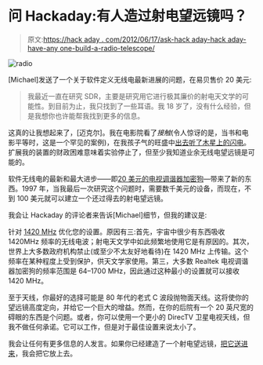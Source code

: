 # 问 Hackaday:有人造过射电望远镜吗？

> 原文:[https://hack aday . com/2012/06/17/ask-hack aday-hack aday-have-any one-build-a-radio-telescope/](https://hackaday.com/2012/06/17/ask-hackaday-has-anyone-built-a-radio-telescope/)

![](../Images/f38de86b4faaf98291961a9013df7e78.png "radio")

[Michael]发送了一个关于软件定义无线电最新进展的问题，在易贝售价 20 美元:

> 我最近一直在研究 SDR，主要是研究用它进行极其廉价的射电天文学的可能性。到目前为止，我只找到了一些耳语。我 18 岁了，没有什么经验，但是我想你也许能帮我找到更多的信息。

这真的让我想起来了，[迈克尔]。我在电影院看了*接触*(令人惊讶的是，当书和电影平等时，这是一个罕见的案例)，在我孩子气的旺盛中[出去听了木星上的闪电](http://www.spaceacademy.net.au/spacelab/projects/jovrad/jovrad.htm)。扩展我的装置的财政困难意味着实验停止了，但至少我知道业余无线电望远镜是可能的。

软件无线电的最新和最大进步——即[20 美元的电视调谐器加密狗](http://hackaday.com/2012/03/30/working-software-defined-radio-with-a-tv-tuner-card/)—带来了新的东西。1997 年，当我最后一次研究这个问题时，需要数千美元的设备，而现在，不到 100 美元就可以建立一个还过得去的射电望远镜。

我会让 Hackaday 的评论者来告诉[Michael]细节，但我的建议是:

针对 [1420 MHz](http://en.wikipedia.org/wiki/21_centimeter_radiation) 优化您的设置。原因有三:首先，宇宙中很少有东西吸收 1420MHz 频率的无线电波；射电天文学中如此频繁地使用它是有原因的。其次，世界上大多数政府机构禁止(或至少不太友好地看待)在 1420 MHz 上传输。这个频率在某种程度上受到保护，供天文学家使用。第三，大多数 Realtek 电视调谐器加密狗的频率范围是 64–1700 MHz，因此通过这种最小的设置就可以接收 1420 MHz。

至于天线，你最好的选择可能是 80 年代的老式 C 波段抛物面天线。这将使你的望远镜高度定向，并给它一个巨大的增益。然而，在你的后院有一个 20 英尺宽的碍眼的东西是个问题。或者，你可以使用一个更小的 DirecTV 卫星电视天线，但我不做任何承诺。它可以工作，但是对于最佳设置来说太小了。

我会让任何有更多信息的人发言。如果你已经建造了一个射电望远镜，[把它送进来](http://hackaday.com/contact-hack-a-day/)，我会把它放上去。